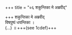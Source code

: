 +++
title = "०६ शकुन्तिका मे अब्रवीद्"

+++
शकुन्तिका मे अब्रवीद्  
विषपुष्पं धयन्तिका ।  
(…) ॥ +++(see 1cdef)+++